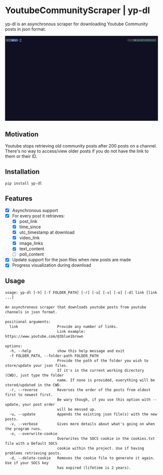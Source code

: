 # YoutubeCommunityScraper | yp-dl
yp-dl is an asynchronous scraper for downloading Youtube Community posts in json format.

![](media/example.gif)

## Motivation
Youtube stops retrieving old community posts after 200 posts on a channel. There's no way to access/view older posts if you do not have the link to them or their ID. 

## Installation

```bash
pip install yp-dl
```

## Features
- [x] Asynchronous support
- [x] For every post it retrieves:
  - [x] post_link
  - [x] time_since
  - [x] utc_timestamp at download
  - [x] video_link
  - [x] image_links
  - [x] text_content
  - [ ] poll_content
- [x] Update support for the json files when new posts are made
- [x] Progress visualization during download

## Usage
```
usage: yp-dl [-h] [-f FOLDER_PATH] [-r] [-u] [-v] [-o] [-d] link [link ...]

An asynchronous scraper that downloads youtube posts from youtube channels in json format.

positional arguments:
  link                  Provide any number of links. 
                        Link example: https://www.youtube.com/@3blue1brown

options:
  -h, --help            show this help message and exit
  -f FOLDER_PATH, --folder-path FOLDER_PATH
                        Provide the path of the folder you wish to store/update your json files. 
                        If it's in the current working directory (CWD), just type the folder 
                        name. If none is provided, everything will be stored/updated in the CWD.
  -r, --reverse         Reverses the order of the posts from oldest first to newest first. 
                        Be wary though, if you use this option with --update, your post order 
                        will be messed up.
  -u, --update          Appends the existing json file(s) with the new posts.
  -v, --verbose         Gives more details about what's going on when the program runs.
  -o, --overwrite-cookie
                        Overwrites the SOCS cookie in the cookies.txt file with a Default SOCS 
                        cookie within the project. Use if having problems retrieving posts.
  -d, --delete-cookie   Removes the cookie file to generate it again. Use if your SOCS key 
                        has expired (lifetime is 2 years).
```
